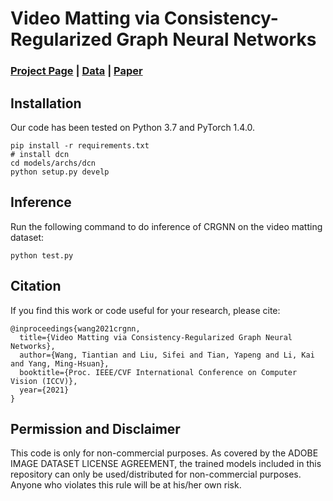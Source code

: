 
# Video Matting via Consistency-Regularized Graph Neural Networks
### [Project Page]() | [Data](https://www.dropbox.com/sh/23uvsue5we7e7b5/AAB4GSSWIaKiSouvN3wuWiwWa?dl=0) | [Paper](https://faculty.ucmerced.edu/mhyang/papers/iccv2021_video_matting.pdf)


## Installation
Our code has been tested on Python 3.7 and PyTorch 1.4.0.

	pip install -r requirements.txt
	# install dcn
	cd models/archs/dcn
	python setup.py develp


    


## Inference
Run the following command to do inference of CRGNN on the video matting dataset:

    python test.py
    


## Citation
If you find this work or code useful for your research, please cite:
```
@inproceedings{wang2021crgnn,
  title={Video Matting via Consistency-Regularized Graph Neural Networks},
  author={Wang, Tiantian and Liu, Sifei and Tian, Yapeng and Li, Kai and Yang, Ming-Hsuan},
  booktitle={Proc. IEEE/CVF International Conference on Computer Vision (ICCV)},
  year={2021}
}

```

## Permission and Disclaimer
This code is only for non-commercial purposes. As covered by the ADOBE IMAGE DATASET LICENSE AGREEMENT, the trained models included in this repository can only be used/distributed for non-commercial purposes. Anyone who violates this rule will be at his/her own risk.
